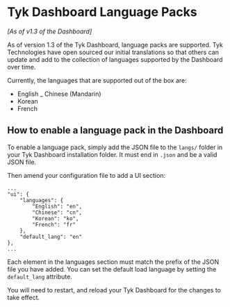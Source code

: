 # Tyk Dashboard Language Packs

*[As of v1.3 of the Dashboard]*

As of version 1.3 of the Tyk Dashboard, language packs are supported. Tyk Technologies have open sourced our initial translations so that others can update and add to the collection of languages supported by the Dashboard over time.

Currently, the languages that are supported out of the box are:

- English
_ Chinese (Mandarin)
- Korean
- French

## How to enable a language pack in the Dashboard

To enable a language pack, simply add the JSON file to the `langs/` folder in your Tyk Dashboard installation folder. It must end in `.json` and be a valid JSON file.

Then amend your configuration file to add a UI section:
    
    ...
    "ui": {
        "languages": {
            "English": "en",
            "Chinese": "cn",
            "Korean": "ko",
            "French": "fr"
        },
        "default_lang": "en"
    },
    ...

Each element in the languages section must match the prefix of the JSON file you have added. You can set the default load language by setting the `default_lang` attribute.

You will need to restart, and reload your Tyk Dashboard for the changes to take effect.
